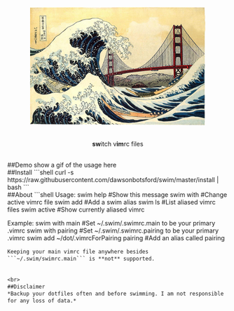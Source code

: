 <p align="center">
  <img src="media/GreatWave.jpg" alt="swim logo" width = "400" />
  <br>
  <br>
  <p align = "center">
    <b>sw</b>itch v<b>im</b>rc files
  </p>
</p>

<br>
##Demo
show a gif of the usage here

<br>
##Install
```shell
curl -s https://raw.githubusercontent.com/dawsonbotsford/swim/master/install | bash
```

<br>
##About
```shell
Usage:
  swim help                         #Show this message
  swim with <alias>                 #Change active vimrc file
  swim add <pathToFile> <alias>     #Add a swim alias
  swim ls                           #List aliased vimrc files
  swim active                       #Show currently aliased vimrc

Example:
  swim with main                               #Set ~/.swim/.swimrc.main to be your primary .vimrc
  swim with pairing                            #Set ~/.swim/.swimrc.pairing to be your primary .vimrc
  swim add ~/dot/.vimrcForPairing pairing      #Add an alias called pairing

```
Keeping your main vimrc file anywhere besides ```~/.swim/swimrc.main``` is **not** supported.


<br>
##Disclaimer
*Backup your dotfiles often and before swimming. I am not responsible for any loss of data.*
